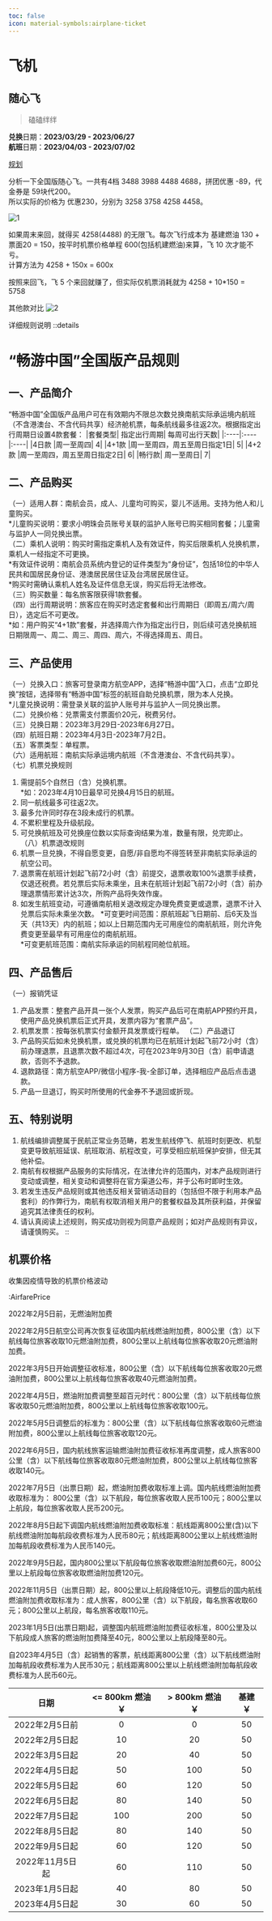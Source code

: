 ```yaml
---
toc: false
icon: material-symbols:airplane-ticket
---
```


# 飞机

## 随心飞

> 磕磕绊绊

**兑换**日期：**2023/03/29 - 2023/06/27**  
**航班**日期：**2023/04/03 - 2023/07/02**

[规划](https://augusmeow.github.io/trip/intro#随心飞)

分析一下全国版随心飞。一共有4档 3488 3988 4488 4688，拼团优惠 -89，代金券是 59块代200。  
所以实际的价格为 优惠230，分别为 3258 3758 4258 4458。

![1](/suixinfei.jpg)

如果周末来回，就得买 4258(4488) 的无限飞。每次飞行成本为 基建燃油 130 + 票面20 = 150，按平时机票价格单程 600(包括机建燃油)来算，飞 10 次才能不亏。  
计算方法为 4258 + 150x = 600x

按照来回飞，飞 5 个来回就赚了，但实际仅机票消耗就为 4258 + 10*150 = 5758

其他款对比
![2](/suixinfei-compare.jpg)

详细规则说明
::details

# “畅游中国”全国版产品规则

## 一、产品简介

“畅游中国”全国版产品用户可在有效期内不限总次数兑换南航实际承运境内航班（不含港澳台、不含代码共享）经济舱机票，每条航线最多往返2次。根据指定出行周期日设置4款套餐：
|套餐类型| 指定出行周期| 每周可出行天数|
|:----|:----|:----|
|4日款 |周一至周四| 4|
|4+1款 |周一至周四，周五至周日指定1日| 5|
|4+2款 |周一至周四，周五至周日指定2日| 6|
|畅行款| 周一至周日| 7|

## 二、产品购买

（一）适用人群：南航会员，成人、儿童均可购买，婴儿不适用。支持为他人和儿童购买。  
*儿童购买说明：要求小明珠会员账号关联的监护人账号已购买相同套餐；儿童需与监护人一同兑换出票。  
（二）乘机人说明：购买时需指定乘机人及有效证件，购买后限乘机人兑换机票，乘机人一经指定不可更换。  
*有效证件说明：南航会员系统内登记的证件类型为“身份证”，包括18位的中华人民共和国居民身份证、港澳居民居住证及台湾居民居住证。  
*购买时需确认乘机人姓名及证件信息无误，购买后将无法修改。  
（三）购买数量：每名旅客限获得1款套餐。  
（四）出行周期说明：旅客应在购买时选定套餐和出行周期日（即周五/周六/周日），选定后不可更改。  
*如：用户购买“4+1款”套餐，并选择周六作为指定出行日，则后续可选兑换航班日期限周一、周二、周三、周四、周六，不得选择周五、周日。  

## 三、产品使用

（一）兑换入口：旅客可登录南方航空APP，选择“畅游中国”入口，点击“立即兑换”按钮，选择带有“畅游中国”标签的航班自助兑换机票，限为本人兑换。  
*儿童兑换说明：需登录关联的监护人账号并与监护人一同兑换出票。  
（二）兑换价格：兑票需支付票面价20元，税费另付。  
（三）兑换日期：2023年3月29日-2023年6月27日。  
（四）航班日期：2023年4月3日-2023年7月2日。  
（五）客票类型：单程票。  
（六）适用航班：南航实际承运境内航班（不含港澳台、不含代码共享）。  
（七）机票兑换规则  

1. 需提前5个自然日（含）兑换机票。  
*如：2023年4月10日最早可兑换4月15日的航班。  
2. 同一航线最多可往返2次。  
3. 最多允许同时存在3段未成行的机票。
4. 不累积里程及升级航段。
5. 可兑换航班及可兑换座位数以实际查询结果为准，数量有限，兑完即止。
（八）机票退改规则  
1. 机票一旦兑换，不得自愿变更，自愿/非自愿均不得签转至非南航实际承运的航空公司。
2. 退票需在航班计划起飞前72小时（含）前提交，退票收取100%退票手续费，仅退还税费。若兑票后实际未乘坐，且未在航班计划起飞前72小时（含）前办理退票情形累计达3次，所购产品将失效作废。
3. 如发生航班变动，可遵循南航相关退改规定办理免费变更或退票，退票不计入兑票后实际未乘坐次数。
*可变更时间范围：原航班起飞日期前、后6天及当天（共13天）内的航班；如以上日期范围内无可用座位的南航航班，则允许免费变更至最早有可用座位的南航航班。  
*可变更航班范围：南航实际承运的同航程同舱位航班。

## 四、产品售后

（一）报销凭证

1. 产品发票：整套产品开具一张个人发票，购买产品后可在南航APP预约开具，使用产品兑换机票后正式开具，发票内容为“套票产品”。
2. 机票发票：按每张机票实付金额开具发票或行程单。
（二）产品退订  
1. 产品购买后如未兑换机票，或兑换的机票均已在航班计划起飞前72小时（含）前办理退票，且退票次数不超过4次，可在2023年9月30日（含）前申请退款，否则不予退款。
2. 退款路径：南方航空APP/微信小程序-我-全部订单，选择相应产品后点击退款。
3. 产品一旦退订，购买时所使用的代金券不予退回或折现。

## 五、特别说明

1. 航线编排调整属于民航正常业务范畴，若发生航线停飞、航班时刻更改、机型变更导致航班延误、航班取消、航程改变，可享受相应航班保护安排，但无其他补偿。
2. 南航有权根据产品服务的实际情况，在法律允许的范围内，对本产品规则进行变动或调整，相关变动和调整将在官方渠道公布，并于公布时即时生效。
3. 若发生违反产品规则或其他违反相关营销活动目的（包括但不限于利用本产品套利）的作弊行为，南航有权取消相关用户的套餐权益及其所获利益，并保留追究其法律责任的权利。
4. 请认真阅读上述规则，购买成功则视为同意产品规则；如对产品规则有异议，请谨慎购买。
::

## 机票价格

收集因疫情导致的机票价格波动

:AirfarePrice

2022年2月5日前，无燃油附加费

2022年2月5日航空公司再次恢复征收国内航线燃油附加费，800公里（含）以下航线每位旅客收取10元燃油附加费，800公里以上航线每位旅客收取20元燃油附加费。

2022年3月5日开始调整征收标准，800公里（含）以下航线每位旅客收取20元燃油附加费，800公里以上航线每位旅客收取40元燃油附加费。

2022年4月5日，燃油附加费调整至超百元时代：800公里（含）以下航线每位旅客收取50元燃油附加费，800公里以上航线每位旅客收取100元。

2022年5月5日调整后的标准为：800公里（含）以下航线每位旅客收取60元燃油附加费，800公里以上航线每位旅客收取120元。

2022年6月5日，国内航线旅客运输燃油附加费征收标准再度调整，成人旅客800公里（含）以下航线每位旅客收取80元燃油附加费，800公里以上航线每位旅客收取140元。

2022年7月5日（出票日期）起，燃油附加费收取标准上调。国内航线燃油附加费收取标准为： 800公里（含）以下航段，每位旅客收取人民币100元；800公里以上航段，每位旅客收取人民币200元。

2022年8月5日起下调国内航线燃油附加费收取标准：航线距离800公里(含)以下航线燃油附加每航段收费标准为人民币80元；航线距离800公里以上航线燃油附加每航段收费标准为人民币140元。

2022年9月5日起，国内800公里以下航段每位旅客收取燃油附加费60元，800公里以上航段每位旅客收取燃油附加费120元。

2022年11月5日（出票日期）起，800公里以上航段降低10元。调整后的国内航线燃油附加费收取标准为：成人旅客，800公里（含）以下航段，每名旅客收取60元；800公里以上航段，每名旅客收取110元。

2023年1月5日(出票日期)起，调整国内航班燃油附加费征收标准，800公里及以下航段成人旅客的燃油附加费降至40元，800公里以上航段降至80元。

自2023年4月5日（含）起销售的客票，航线距离800公里（含）以下航线燃油附加每航段收费标准为人民币30元；航线距离800公里以上航线燃油附加每航段收费标准为人民币60元。

|     日期     | <= 800km 燃油 ￥ | > 800km 燃油 ￥ | 基建 ￥ |
|:----------:|:-------------:|:------------:|:----:|
| 2022年2月5日前 |       0       |      0       |  50  |
| 2022年2月5日起 |      10       |      20      |  50  |
| 2022年3月5日起 |      20       |      40      |  50  |
| 2022年4月5日起 |      50       |     100      |  50  |
| 2022年5月5日起 |      60       |     120      |  50  |
| 2022年6月5日起 |      80       |     140      |  50  |
| 2022年7月5日起 |      100      |     200      |  50  |
| 2022年8月5日起 |      80       |     140      |  50  |
| 2022年9月5日起 |      60       |     120      |  50  |
| 2022年11月5日起 |      60       |     110      |  50  |
| 2023年1月5日起 |      40       |     80      |  50  |
| 2023年4月5日起 |      30       |     60      |  50  |
